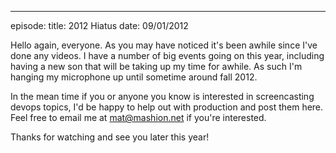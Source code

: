 ---
episode:
title: 2012 Hiatus
date: 09/01/2012

Hello again, everyone. As you may have noticed it's been awhile since I've done any videos. I have a number of big events going on this year, including having a new son that will be taking up my time for awhile. As such I'm hanging my microphone up until sometime around fall 2012.

In the mean time if you or anyone you know is interested in screencasting devops topics, I'd be happy to help out with production and post them here. Feel free to email me at [mat@mashion.net](mailto:mat@mashion.net) if you're interested.

Thanks for watching and see you later this year!
